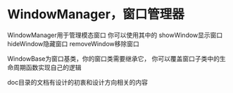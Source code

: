 WindowManager，窗口管理器
==============

WindowManager用于管理模态窗口
你可以使用其中的
showWindow显示窗口
hideWindow隐藏窗口
removeWindow移除窗口

WindowBase为窗口基类，你的窗口类需要继承它，
你可以覆盖窗口子类中的生命周期函数实现自己的逻辑

doc目录的文档有设计的初衷和设计方向相关的内容


